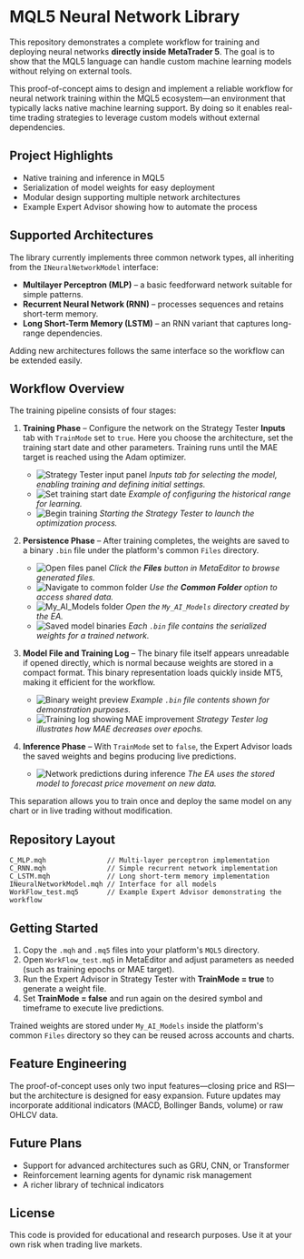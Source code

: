 # MQL5 Neural Network Library

This repository demonstrates a complete workflow for training and deploying neural networks **directly inside MetaTrader 5**. The goal is to show that the MQL5 language can handle custom machine learning models without relying on external tools.

This proof-of-concept aims to design and implement a reliable workflow for neural network training within the MQL5 ecosystem—an environment that typically lacks native machine learning support. By doing so it enables real-time trading strategies to leverage custom models without external dependencies.

## Project Highlights

- Native training and inference in MQL5
- Serialization of model weights for easy deployment
- Modular design supporting multiple network architectures
- Example Expert Advisor showing how to automate the process

## Supported Architectures

The library currently implements three common network types, all inheriting from the `INeuralNetworkModel` interface:

- **Multilayer Perceptron (MLP)** – a basic feedforward network suitable for simple patterns.
- **Recurrent Neural Network (RNN)** – processes sequences and retains short-term memory.
- **Long Short-Term Memory (LSTM)** – an RNN variant that captures long-range dependencies.

Adding new architectures follows the same interface so the workflow can be extended easily.

## Workflow Overview

The training pipeline consists of four stages:

1. **Training Phase** – Configure the network on the Strategy Tester **Inputs** tab with `TrainMode` set to `true`. Here you choose the architecture, set the training start date and other parameters. Training runs until the MAE target is reached using the Adam optimizer.
   - ![Strategy Tester input panel](https://github.com/user-attachments/assets/80a304b9-5776-4d24-bde7-1837b1d76b8c)
     *Inputs tab for selecting the model, enabling training and defining initial settings.*
   - ![Set training start date](https://github.com/user-attachments/assets/2b5c8b40-2c4a-4a21-8bd3-b6e34ffc6d45)
     *Example of configuring the historical range for learning.*
   - ![Begin training](https://github.com/user-attachments/assets/9adb5dea-e270-4bd9-a541-c28b5a474423)
     *Starting the Strategy Tester to launch the optimization process.*

2. **Persistence Phase** – After training completes, the weights are saved to a binary `.bin` file under the platform's common `Files` directory.
   - ![Open files panel](https://github.com/user-attachments/assets/9e53c48d-95bd-430a-a5b9-185b11738448)
     *Click the **Files** button in MetaEditor to browse generated files.*
   - ![Navigate to common folder](https://github.com/user-attachments/assets/b0499cfd-1ddc-4faf-b200-5ba709587494)
     *Use the **Common Folder** option to access shared data.*
   - ![My_AI_Models folder](https://github.com/user-attachments/assets/0a192530-f810-4758-aa82-ca66bde978f9)
     *Open the `My_AI_Models` directory created by the EA.*
   - ![Saved model binaries](https://github.com/user-attachments/assets/bbeda210-a28b-4385-a02f-2cb102ae5d7f)
     *Each `.bin` file contains the serialized weights for a trained network.*

3. **Model File and Training Log** – The binary file itself appears unreadable if opened directly, which is normal because weights are stored in a compact format. This binary representation loads quickly inside MT5, making it efficient for the workflow.
   - ![Binary weight preview](https://github.com/user-attachments/assets/36cc15b6-558a-4585-89c7-6f0febdeaf72)
     *Example `.bin` file contents shown for demonstration purposes.*
   - ![Training log showing MAE improvement](https://github.com/user-attachments/assets/17e6a260-b695-4dde-9c8c-08ff70959df7)
     *Strategy Tester log illustrates how MAE decreases over epochs.*

4. **Inference Phase** – With `TrainMode` set to `false`, the Expert Advisor loads the saved weights and begins producing live predictions.
   - ![Network predictions during inference](https://github.com/user-attachments/assets/0063f456-dde4-45a3-b504-690732754508)
     *The EA uses the stored model to forecast price movement on new data.*

   

This separation allows you to train once and deploy the same model on any chart or in live trading without modification.

## Repository Layout

```
C_MLP.mqh               // Multi-layer perceptron implementation
C_RNN.mqh               // Simple recurrent network implementation
C_LSTM.mqh              // Long short-term memory implementation
INeuralNetworkModel.mqh // Interface for all models
WorkFlow_test.mq5       // Example Expert Advisor demonstrating the workflow
```

## Getting Started

1. Copy the `.mqh` and `.mq5` files into your platform's `MQL5` directory.
2. Open `WorkFlow_test.mq5` in MetaEditor and adjust parameters as needed (such as training epochs or MAE target).
3. Run the Expert Advisor in Strategy Tester with **TrainMode = true** to generate a weight file.
4. Set **TrainMode = false** and run again on the desired symbol and timeframe to execute live predictions.

Trained weights are stored under `My_AI_Models` inside the platform's common `Files` directory so they can be reused across accounts and charts.

## Feature Engineering

The proof-of-concept uses only two input features—closing price and RSI—but the architecture is designed for easy expansion. Future updates may incorporate additional indicators (MACD, Bollinger Bands, volume) or raw OHLCV data.

## Future Plans

- Support for advanced architectures such as GRU, CNN, or Transformer
- Reinforcement learning agents for dynamic risk management
- A richer library of technical indicators

## License

This code is provided for educational and research purposes. Use it at your own risk when trading live markets.
